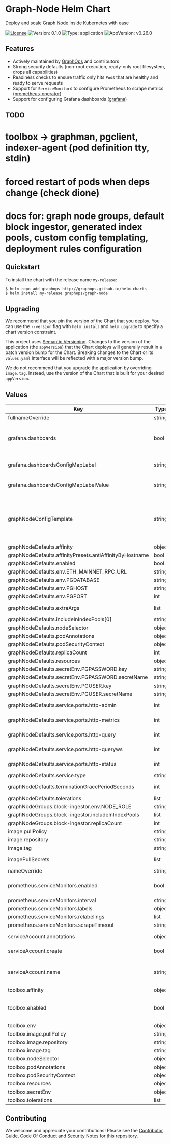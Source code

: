 # Graph-Node Helm Chart

Deploy and scale [Graph Node](https://github.com/graphprotocol/graph-node) inside Kubernetes with ease

[![License](https://img.shields.io/badge/License-Apache%202.0-blue.svg)](https://opensource.org/licenses/Apache-2.0) ![Version: 0.1.0](https://img.shields.io/badge/Version-0.1.0-informational?style=flat-square) ![Type: application](https://img.shields.io/badge/Type-application-informational?style=flat-square) ![AppVersion: v0.26.0](https://img.shields.io/badge/AppVersion-v0.26.0-informational?style=flat-square)

## Features

- Actively maintained by [GraphOps](https://graphops.xyz) and contributors
- Strong security defaults (non-root execution, ready-only root filesystem, drops all capabilities)
- Readiness checks to ensure traffic only hits `Pod`s that are healthy and ready to serve requests
- Support for `ServiceMonitor`s to configure Prometheus to scrape metrics ([prometheus-operator](https://github.com/prometheus-operator/prometheus-operator))
- Support for configuring Grafana dashboards ([grafana](https://github.com/grafana/helm-charts/tree/main/charts/grafana))

## TODO
# toolbox -> graphman, pgclient, indexer-agent (pod definition tty, stdin)
# forced restart of pods when deps change (check dione)
# docs for: graph node groups, default block ingestor, generated index pools, custom config templating, deployment rules configuration

## Quickstart

To install the chart with the release name `my-release`:

```console
$ helm repo add graphops http://graphops.github.io/helm-charts
$ helm install my-release graphops/graph-node
```

## Upgrading

We recommend that you pin the version of the Chart that you deploy. You can use the `--version` flag with `helm install` and `helm upgrade` to specify a chart version constraint.

This project uses [Semantic Versioning](https://semver.org/). Changes to the version of the application (the `appVersion`) that the Chart deploys will generally result in a patch version bump for the Chart. Breaking changes to the Chart or its `values.yaml` interface will be reflected with a major version bump.

We do not recommend that you upgrade the application by overriding `image.tag`. Instead, use the version of the Chart that is built for your desired `appVersion`.

## Values

| Key | Type | Default | Description |
|-----|------|---------|-------------|
| fullnameOverride | string | `""` |  |
| grafana.dashboards | bool | `false` | Enable creation of Grafana dashboards. [Grafana chart](https://github.com/grafana/helm-charts/tree/main/charts/grafana#grafana-helm-chart) must be configured to search this namespace, see `sidecar.dashboards.searchNamespace` |
| grafana.dashboardsConfigMapLabel | string | `"grafana_dashboard"` | Must match `sidecar.dashboards.label` value for the [Grafana chart](https://github.com/grafana/helm-charts/tree/main/charts/grafana#grafana-helm-chart) |
| grafana.dashboardsConfigMapLabelValue | string | `""` | Must match `sidecar.dashboards.labelValue` value for the [Grafana chart](https://github.com/grafana/helm-charts/tree/main/charts/grafana#grafana-helm-chart) |
| graphNodeConfigTemplate | string | `"[store]\n[store.primary]\nconnection = \"postgresql://${PGUSER}:${PGPASSWORD}@${PGHOST}:${PGPORT}/${PGDATABASE}\"\n# weight = 0\npool_size = 10\n[chains]\ningestor = \"block-ingestor\"\n[chains.mainnet]\nshard = \"primary\"\nprovider = [\n  { label = \"eth-mainnet\", url = \"${ETH_MAINNET_RPC_URL}\", features = [ \"archive\", \"traces\" ] }\n]\n[deployment]\n# Deployment rules match top to bottom\n[[deployment.rule]]\n# DEFAULT RULE\n# There's no 'match' field, so any subgraph that hasn't matched above, matches this rule\nshards = [\"primary\"]\nindexers = {{ toJson .generated.indexPools.default }}\n"` | [Configuration for graph-node](https://github.com/graphprotocol/graph-node/blob/master/docs/config.md) |
| graphNodeDefaults.affinity | object | `{}` |  |
| graphNodeDefaults.affinityPresets.antiAffinityByHostname | bool | `true` |  |
| graphNodeDefaults.enabled | bool | `true` |  |
| graphNodeDefaults.env.ETH_MAINNET_RPC_URL | string | `nil` |  |
| graphNodeDefaults.env.PGDATABASE | string | `nil` |  |
| graphNodeDefaults.env.PGHOST | string | `nil` |  |
| graphNodeDefaults.env.PGPORT | int | `5432` |  |
| graphNodeDefaults.extraArgs | list | `[]` | Additional CLI arguments to pass to Graph Node |
| graphNodeDefaults.includeInIndexPools[0] | string | `"default"` |  |
| graphNodeDefaults.nodeSelector | object | `{}` |  |
| graphNodeDefaults.podAnnotations | object | `{}` | Annotations for the `Pod` |
| graphNodeDefaults.podSecurityContext | object | `{"fsGroup":101337,"runAsGroup":101337,"runAsNonRoot":true,"runAsUser":101337}` | Pod-wide security context |
| graphNodeDefaults.replicaCount | int | `1` |  |
| graphNodeDefaults.resources | object | `{}` |  |
| graphNodeDefaults.secretEnv.PGPASSWORD.key | string | `"password"` |  |
| graphNodeDefaults.secretEnv.PGPASSWORD.secretName | string | `"postgres-config"` |  |
| graphNodeDefaults.secretEnv.PGUSER.key | string | `"username"` |  |
| graphNodeDefaults.secretEnv.PGUSER.secretName | string | `"postgres-config"` |  |
| graphNodeDefaults.service.ports.http-admin | int | `8020` | Service Port to expose Graph Node Admin endpoint on |
| graphNodeDefaults.service.ports.http-metrics | int | `8040` | Service Port to expose Graph Node Metrics endpoint on |
| graphNodeDefaults.service.ports.http-query | int | `8000` | Service Port to expose Graph Node Query endpoint on |
| graphNodeDefaults.service.ports.http-queryws | int | `8001` | Service Port to expose Graph Node Websocket Query endpoint on |
| graphNodeDefaults.service.ports.http-status | int | `8030` | Service Port to expose Graph Node Status endpoint on |
| graphNodeDefaults.service.type | string | `"ClusterIP"` |  |
| graphNodeDefaults.terminationGracePeriodSeconds | int | `60` | Amount of time to wait before force-killing the Erigon process |
| graphNodeDefaults.tolerations | list | `[]` |  |
| graphNodeGroups.block-ingestor.env.NODE_ROLE | string | `"index-node"` |  |
| graphNodeGroups.block-ingestor.includeInIndexPools | list | `[]` |  |
| graphNodeGroups.block-ingestor.replicaCount | int | `1` |  |
| image.pullPolicy | string | `"IfNotPresent"` |  |
| image.repository | string | `"graphprotocol/graph-node"` | Image for Graph Node |
| image.tag | string | Chart.appVersion | Overrides the image tag |
| imagePullSecrets | list | `[]` | Pull secrets required to fetch the Image |
| nameOverride | string | `""` |  |
| prometheus.serviceMonitors.enabled | bool | `false` | Enable monitoring by creating `ServiceMonitor` CRDs ([prometheus-operator](https://github.com/prometheus-operator/prometheus-operator)) |
| prometheus.serviceMonitors.interval | string | `nil` |  |
| prometheus.serviceMonitors.labels | object | `{}` |  |
| prometheus.serviceMonitors.relabelings | list | `[]` |  |
| prometheus.serviceMonitors.scrapeTimeout | string | `nil` |  |
| serviceAccount.annotations | object | `{}` | Annotations to add to the service account |
| serviceAccount.create | bool | `true` | Specifies whether a service account should be created |
| serviceAccount.name | string | `""` | The name of the service account to use. If not set and create is true, a name is generated using the fullname template |
| toolbox.affinity | object | `{}` |  |
| toolbox.enabled | bool | `true` | Enable deployment of a toolbox container containing preconfigured tools to interact with graph-node and the database |
| toolbox.env | object | `{}` |  |
| toolbox.image.pullPolicy | string | `"IfNotPresent"` |  |
| toolbox.image.repository | string | `"graphprotocol/graph-node"` |  |
| toolbox.image.tag | string | `""` | Overrides the image tag |
| toolbox.nodeSelector | object | `{}` |  |
| toolbox.podAnnotations | object | `{}` |  |
| toolbox.podSecurityContext | object | `{"fsGroup":101337,"runAsGroup":101337,"runAsNonRoot":true,"runAsUser":101337}` | Pod-wide security context |
| toolbox.resources | object | `{}` |  |
| toolbox.secretEnv | object | `{}` |  |
| toolbox.tolerations | list | `[]` |  |

## Contributing

We welcome and appreciate your contributions! Please see the [Contributor Guide](/CONTRIBUTING.md), [Code Of Conduct](/CODE_OF_CONDUCT.md) and [Security Notes](/SECURITY.md) for this repository.